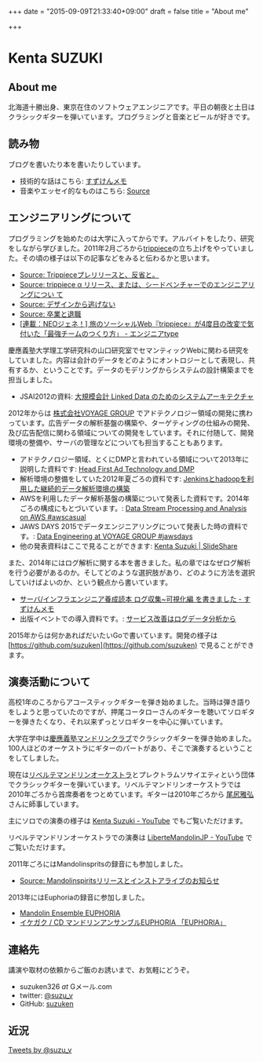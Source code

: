 +++
date = "2015-09-09T21:33:40+09:00"
draft = false
title = "About me"

+++

# Kenta SUZUKI

## About me

北海道十勝出身、東京在住のソフトウェアエンジニアです。平日の朝夜と土日はクラシックギターを弾いています。プログラミングと音楽とビールが好きです。

## 読み物

ブログを書いたり本を書いたりしています。

* 技術的な話はこちら: [すずけんメモ](http://suzuken.hatenablog.jp)
* 音楽やエッセイ的なものはこちら: [Source](http://blog.kentasuzuki.net)

## エンジニアリングについて

プログラミングを始めたのは大学に入ってからです。アルバイトをしたり、研究をしながら学びました。2011年2月ごろから[trippiece](http://trippiece.com/)の立ち上げをやっていました。その頃の様子は以下の記事などをみると伝わるかと思います。

* [Source: Trippieceプレリリースと、反省と。](http://blog.kentasuzuki.net/2011/05/trippiece.html)
* [Source: trippiece α リリース、または、シードベンチャーでのエンジニアリングについ て](http://blog.kentasuzuki.net/2011/08/trippiece.html)
* [Source: デザインから逃げない](http://blog.kentasuzuki.net/2011/09/blog-post.html)
* [Source: 卒業と退職](http://blog.kentasuzuki.net/2012/04/blog-post.html)
* [[連載：NEOジェネ！] 旅のソーシャルWeb『trippiece』が4度目の改変で気付いた「最強チームのつくり方」 - エンジニアtype](http://engineer.typemag.jp/article/trippiece)

慶應義塾大学理工学研究科の山口研究室でセマンティックWebに関わる研究をしていました。内容は会計のデータをどのようにオントロジーとして表現し、共有するか、ということです。データのモデリングからシステムの設計構築までを担当しました。

* JSAI2012の資料: [大規模会計 Linked Data のためのシステムアーキテクチャ](https://kaigi.org/jsai/webprogram/2012/pdf/479.pdf)

2012年からは [株式会社VOYAGE GROUP](http://voyagegroup.com/) でアドテクノロジー領域の開発に携わっています。広告データの解析基盤の構築や、ターゲティングの仕組みの開発、及び広告配信に関わる領域についての開発をしています。それに付随して、開発環境の整備や、サーバの管理などについても担当することもあります。

* アドテクノロジー領域、とくにDMPと言われている領域について2013年に説明した資料です: [Head First Ad Technology and DMP](http://www.slideshare.net/suzuken/head-first-ad-technology-and-dmp)
* 解析環境の整備をしていた2012年夏ごろの資料です: [Jenkinsとhadoopを利用した継続的データ解析環境の構築](http://www.slideshare.net/suzuken/jenkinshadoop)
* AWSを利用したデータ解析基盤の構築について発表した資料です。2014年ごろの構成にもとづいています。: [Data Stream Processing and Analysis on AWS #awscasual](http://www.slideshare.net/suzuken/data-stream-processing-and-analysis-on-aws-awscasual)
* JAWS DAYS 2015でデータエンジニアリングについて発表した時の資料です。: [Data Engineering at VOYAGE GROUP #jawsdays](http://www.slideshare.net/suzuken/data-engineering-atvoyagegroupjawsdays2015)
* 他の発表資料はここで見ることができます: [Kenta Suzuki | SlideShare](http://www.slideshare.net/suzuken)

また、2014年にはログ解析に関する本を書きました。私の章ではなぜログ解析を行う必要があるのか。そしてどのような選択肢があり、どのように方法を選択していけばよいのか、という観点から書いています。

* [サーバ/インフラエンジニア養成読本 ログ収集~可視化編 を書きました - すずけんメモ](http://suzuken.hatenablog.jp/entry/2014/07/18/084555)
* 出版イベントでの導入資料です。: [サービス改善はログデータ分析から](http://www.slideshare.net/suzuken/ss-38865046)

2015年からは何かあればだいたいGoで書いています。開発の様子は [https://github.com/suzuken](https://github.com/suzuken) で見ることができます。

## 演奏活動について

高校1年のころからアコースティックギターを弾き始めました。当時は弾き語りをしようと思っていたのですが、押尾コータローさんのギターを聴いてソロギターを弾きたくなり、それ以来ずっとソロギターを中心に弾いています。

大学在学中は[慶應義塾マンドリンクラブ](http://www.keiomandolin.net/)でクラシックギターを弾き始めました。100人ほどのオーケストラにギターのパートがあり、そこで演奏するということをしてしました。

現在は[リベルテマンドリンオーケストラ](http://www.liberte-mandolin.com/)とプレクトラムソサイエティという団体でクラシックギターを弾いています。リベルテマンドリンオーケストラでは2010年ごろから首席奏者をつとめています。ギターは2010年ごろから [尾尻雅弘](http://www.ojiri.com/index.html) さんに師事しています。

主にソロでの演奏の様子は [Kenta Suzuki - YouTube](https://www.youtube.com/user/suzukenjp) でもご覧いただけます。

リベルテマンドリンオーケストラでの演奏は [LiberteMandolinJP - YouTube](https://www.youtube.com/channel/UCfklI6Nv9phjHkWVkrWROYA) でご覧いただけます。

2011年ごろにはMandolinspritsの録音にも参加しました。

* [Source: Mandolinspiritsリリースとインストアライブのお知らせ](http://blog.kentasuzuki.net/2011/07/mandolinspirits.html)

2013年にはEuphoriaの録音に参加しました。

* [Mandolin Ensemble EUPHORIA](http://www.euphoria.tokyo.jp/)
* [イケガク / CD マンドリンアンサンブルEUPHORIA 「EUPHORIA」](http://www.ikegaku.co.jp/shopping/products/detail.php?product_id=622)

## 連絡先

講演や取材の依頼からご飯のお誘いまで、お気軽にどうぞ。

* suzuken326 _at_ Gメール.com
* twitter: [@suzu_v](https://twitter.com/suzu_v)
* GitHub: [suzuken](https://github.com/suzuken)

## 近況

<a class="twitter-timeline"  href="https://twitter.com/suzu_v" data-widget-id="642582235833434112">Tweets by @suzu_v</a>
<script>!function(d,s,id){var js,fjs=d.getElementsByTagName(s)[0],p=/^http:/.test(d.location)?'http':'https';if(!d.getElementById(id)){js=d.createElement(s);js.id=id;js.src=p+"://platform.twitter.com/widgets.js";fjs.parentNode.insertBefore(js,fjs);}}(document,"script","twitter-wjs");</script>
